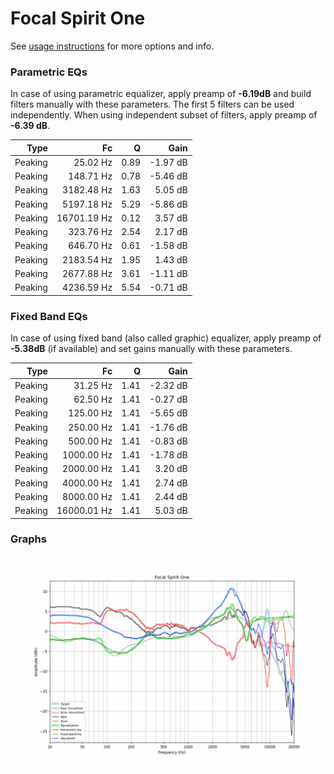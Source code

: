 # Focal Spirit One
See [usage instructions](https://github.com/jaakkopasanen/AutoEq#usage) for more options and info.

### Parametric EQs
In case of using parametric equalizer, apply preamp of **-6.19dB** and build filters manually
with these parameters. The first 5 filters can be used independently.
When using independent subset of filters, apply preamp of **-6.39 dB**.

| Type    | Fc          |    Q | Gain     |
|--------:|------------:|-----:|---------:|
| Peaking | 25.02 Hz    | 0.89 | -1.97 dB |
| Peaking | 148.71 Hz   | 0.78 | -5.46 dB |
| Peaking | 3182.48 Hz  | 1.63 | 5.05 dB  |
| Peaking | 5197.18 Hz  | 5.29 | -5.86 dB |
| Peaking | 16701.19 Hz | 0.12 | 3.57 dB  |
| Peaking | 323.76 Hz   | 2.54 | 2.17 dB  |
| Peaking | 646.70 Hz   | 0.61 | -1.58 dB |
| Peaking | 2183.54 Hz  | 1.95 | 1.43 dB  |
| Peaking | 2677.88 Hz  | 3.61 | -1.11 dB |
| Peaking | 4236.59 Hz  | 5.54 | -0.71 dB |

### Fixed Band EQs
In case of using fixed band (also called graphic) equalizer, apply preamp of **-5.38dB**
(if available) and set gains manually with these parameters.

| Type    | Fc          |    Q | Gain     |
|--------:|------------:|-----:|---------:|
| Peaking | 31.25 Hz    | 1.41 | -2.32 dB |
| Peaking | 62.50 Hz    | 1.41 | -0.27 dB |
| Peaking | 125.00 Hz   | 1.41 | -5.65 dB |
| Peaking | 250.00 Hz   | 1.41 | -1.76 dB |
| Peaking | 500.00 Hz   | 1.41 | -0.83 dB |
| Peaking | 1000.00 Hz  | 1.41 | -1.78 dB |
| Peaking | 2000.00 Hz  | 1.41 | 3.20 dB  |
| Peaking | 4000.00 Hz  | 1.41 | 2.74 dB  |
| Peaking | 8000.00 Hz  | 1.41 | 2.44 dB  |
| Peaking | 16000.01 Hz | 1.41 | 5.03 dB  |

### Graphs
![](./Focal%20Spirit%20One.png)